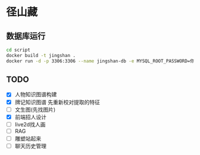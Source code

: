 # 径山藏

## 数据库运行
```bash
cd script
docker build -t jingshan .
docker run -d -p 3306:3306 --name jingshan-db -e MYSQL_ROOT_PASSWORD=你的密码 jingshan
```


## TODO
- [x]  人物知识图谱构建
- [x]  牌记知识图谱 先重新校对提取的特征
- [ ]  文生图(先找图片)
- [x]  前端招人设计
- [ ]  live2d找人画
- [ ]  RAG
- [ ]  雕塑站起来
- [ ]  聊天历史管理